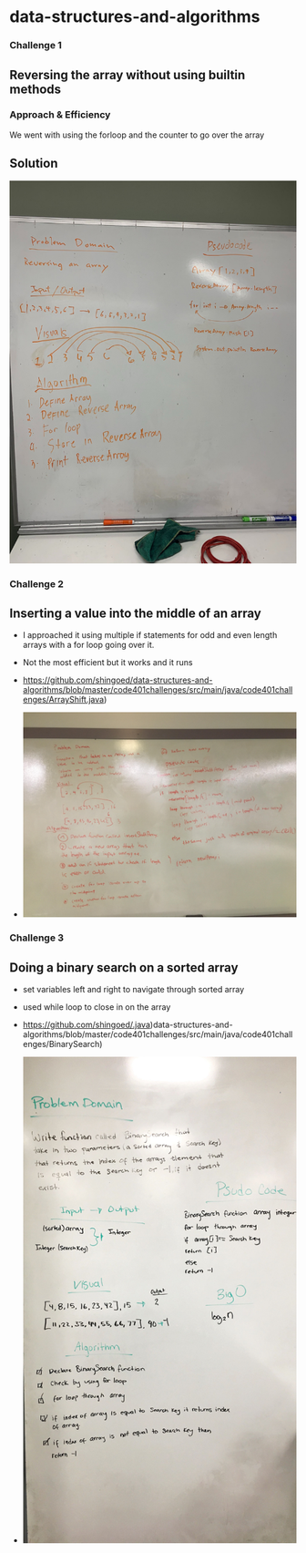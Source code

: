 # data-structures-and-algorithms

### Challenge 1
## Reversing the array without using builtin methods

### Approach & Efficiency
We went with using the forloop and the counter to go over the array

## Solution
![Image description](/code401challenges/assets/ArrayReverse.jpg)

### Challenge 2 
## Inserting a value into the middle of an array 

- I approached it using multiple if statements for odd and even length arrays with a for loop going over it. 

- Not the most efficient but it works and it runs 

- https://github.com/shingoed/data-structures-and-algorithms/blob/master/code401challenges/src/main/java/code401challenges/ArrayShift.java)

- ![whiteboard](/code401challenges/assets/whiteboard2.png)


### Challenge 3 
## Doing a binary search on a sorted array 

- set variables left and right to navigate through sorted array
- used while loop to close in on the array

- https://github.com/shingoed/.java)data-structures-and-algorithms/blob/master/code401challenges/src/main/java/code401challenges/BinarySearch)

- ![whiteboard](/code401challenges/assets/whiteboard3.jpg)